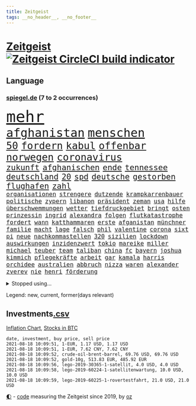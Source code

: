 ```yaml
---
title: Zeitgeist
tags: __no_header__, __no_footer__
---
```


# [Zeitgeist](https://oliz.io/zeitgeist/) [![Zeitgeist CircleCI build indicator](https://circleci.com/gh/ooz/zeitgeist.svg?style=shield)](https://circleci.com/gh/ooz/zeitgeist)

## Language

<h3><a href="https://www.spiegel.de" target="_blank">spiegel.de</a> (7 to 2 occurrences)</h3>
<p style="font-family:monospace">
<span style="font-size:32pt"><a href="news_links.html#mehr" class="current">mehr</a></span>
<br>
<span style="font-size:24pt"><a href="news_links.html#afghanistan" class="current">afghanistan</a></span>
<span style="font-size:24pt"><a href="news_links.html#menschen" class="current">menschen</a></span>
<br>
<span style="font-size:20pt"><a href="news_links.html#50" class="current">50</a></span>
<span style="font-size:20pt"><a href="news_links.html#fordern" class="current">fordern</a></span>
<span style="font-size:20pt"><a href="news_links.html#kabul" class="current">kabul</a></span>
<span style="font-size:20pt"><a href="news_links.html#offenbar" class="current">offenbar</a></span>
<span style="font-size:20pt"><a href="news_links.html#norwegen" class="current">norwegen</a></span>
<span style="font-size:20pt"><a href="news_links.html#coronavirus" class="current">coronavirus</a></span>
<br>
<span style="font-size:16pt"><a href="news_links.html#zukunft" class="current">zukunft</a></span>
<span style="font-size:16pt"><a href="news_links.html#afghanischen" class="current">afghanischen</a></span>
<span style="font-size:16pt"><a href="news_links.html#ende" class="current">ende</a></span>
<span style="font-size:16pt"><a href="news_links.html#tennessee" class="new">tennessee</a></span>
<span style="font-size:16pt"><a href="news_links.html#deutschland" class="current">deutschland</a></span>
<span style="font-size:16pt"><a href="news_links.html#20" class="current">20</a></span>
<span style="font-size:16pt"><a href="news_links.html#spd" class="current">spd</a></span>
<span style="font-size:16pt"><a href="news_links.html#deutsche" class="current">deutsche</a></span>
<span style="font-size:16pt"><a href="news_links.html#gestorben" class="current">gestorben</a></span>
<span style="font-size:16pt"><a href="news_links.html#flughafen" class="current">flughafen</a></span>
<span style="font-size:16pt"><a href="news_links.html#zahl" class="current">zahl</a></span>
<br>
<span style="font-size:12pt"><a href="news_links.html#organisationen" class="current">organisationen</a></span>
<span style="font-size:12pt"><a href="news_links.html#strengere" class="current">strengere</a></span>
<span style="font-size:12pt"><a href="news_links.html#dutzende" class="current">dutzende</a></span>
<span style="font-size:12pt"><a href="news_links.html#krampkarrenbauer" class="current">krampkarrenbauer</a></span>
<span style="font-size:12pt"><a href="news_links.html#politische" class="current">politische</a></span>
<span style="font-size:12pt"><a href="news_links.html#zypern" class="current">zypern</a></span>
<span style="font-size:12pt"><a href="news_links.html#libanon" class="current">libanon</a></span>
<span style="font-size:12pt"><a href="news_links.html#präsident" class="current">präsident</a></span>
<span style="font-size:12pt"><a href="news_links.html#zeman" class="current">zeman</a></span>
<span style="font-size:12pt"><a href="news_links.html#usa" class="current">usa</a></span>
<span style="font-size:12pt"><a href="news_links.html#hilfe" class="current">hilfe</a></span>
<span style="font-size:12pt"><a href="news_links.html#überschwemmungen" class="current">überschwemmungen</a></span>
<span style="font-size:12pt"><a href="news_links.html#wetter" class="current">wetter</a></span>
<span style="font-size:12pt"><a href="news_links.html#tiefdruckgebiet" class="new">tiefdruckgebiet</a></span>
<span style="font-size:12pt"><a href="news_links.html#bringt" class="current">bringt</a></span>
<span style="font-size:12pt"><a href="news_links.html#osten" class="current">osten</a></span>
<span style="font-size:12pt"><a href="news_links.html#prinzessin" class="current">prinzessin</a></span>
<span style="font-size:12pt"><a href="news_links.html#ingrid" class="current">ingrid</a></span>
<span style="font-size:12pt"><a href="news_links.html#alexandra" class="current">alexandra</a></span>
<span style="font-size:12pt"><a href="news_links.html#folgen" class="current">folgen</a></span>
<span style="font-size:12pt"><a href="news_links.html#flutkatastrophe" class="current">flutkatastrophe</a></span>
<span style="font-size:12pt"><a href="news_links.html#fordert" class="current">fordert</a></span>
<span style="font-size:12pt"><a href="news_links.html#wann" class="current">wann</a></span>
<span style="font-size:12pt"><a href="news_links.html#katthammaren" class="new">katthammaren</a></span>
<span style="font-size:12pt"><a href="news_links.html#erste" class="current">erste</a></span>
<span style="font-size:12pt"><a href="news_links.html#afganistan" class="new">afganistan</a></span>
<span style="font-size:12pt"><a href="news_links.html#münchner" class="current">münchner</a></span>
<span style="font-size:12pt"><a href="news_links.html#familie" class="current">familie</a></span>
<span style="font-size:12pt"><a href="news_links.html#macht" class="current">macht</a></span>
<span style="font-size:12pt"><a href="news_links.html#lage" class="current">lage</a></span>
<span style="font-size:12pt"><a href="news_links.html#falsch" class="current">falsch</a></span>
<span style="font-size:12pt"><a href="news_links.html#phil" class="current">phil</a></span>
<span style="font-size:12pt"><a href="news_links.html#valentine" class="new">valentine</a></span>
<span style="font-size:12pt"><a href="news_links.html#corona" class="current">corona</a></span>
<span style="font-size:12pt"><a href="news_links.html#sixt" class="current">sixt</a></span>
<span style="font-size:12pt"><a href="news_links.html#pi" class="new">pi</a></span>
<span style="font-size:12pt"><a href="news_links.html#neue" class="current">neue</a></span>
<span style="font-size:12pt"><a href="news_links.html#nachkommastellen" class="new">nachkommastellen</a></span>
<span style="font-size:12pt"><a href="news_links.html#320" class="new">320</a></span>
<span style="font-size:12pt"><a href="news_links.html#sizilien" class="current">sizilien</a></span>
<span style="font-size:12pt"><a href="news_links.html#lockdown" class="current">lockdown</a></span>
<span style="font-size:12pt"><a href="news_links.html#auswirkungen" class="current">auswirkungen</a></span>
<span style="font-size:12pt"><a href="news_links.html#inzidenzwert" class="current">inzidenzwert</a></span>
<span style="font-size:12pt"><a href="news_links.html#tokio" class="current">tokio</a></span>
<span style="font-size:12pt"><a href="news_links.html#mareike" class="new">mareike</a></span>
<span style="font-size:12pt"><a href="news_links.html#miller" class="new">miller</a></span>
<span style="font-size:12pt"><a href="news_links.html#michael" class="current">michael</a></span>
<span style="font-size:12pt"><a href="news_links.html#teuber" class="new">teuber</a></span>
<span style="font-size:12pt"><a href="news_links.html#team" class="current">team</a></span>
<span style="font-size:12pt"><a href="news_links.html#taliban" class="current">taliban</a></span>
<span style="font-size:12pt"><a href="news_links.html#china" class="current">china</a></span>
<span style="font-size:12pt"><a href="news_links.html#fc" class="current">fc</a></span>
<span style="font-size:12pt"><a href="news_links.html#bayern" class="current">bayern</a></span>
<span style="font-size:12pt"><a href="news_links.html#joshua" class="current">joshua</a></span>
<span style="font-size:12pt"><a href="news_links.html#kimmich" class="current">kimmich</a></span>
<span style="font-size:12pt"><a href="news_links.html#pflegekräfte" class="current">pflegekräfte</a></span>
<span style="font-size:12pt"><a href="news_links.html#arbeit" class="current">arbeit</a></span>
<span style="font-size:12pt"><a href="news_links.html#gar" class="current">gar</a></span>
<span style="font-size:12pt"><a href="news_links.html#kamala" class="new">kamala</a></span>
<span style="font-size:12pt"><a href="news_links.html#harris" class="new">harris</a></span>
<span style="font-size:12pt"><a href="news_links.html#orchidee" class="new">orchidee</a></span>
<span style="font-size:12pt"><a href="news_links.html#australien" class="current">australien</a></span>
<span style="font-size:12pt"><a href="news_links.html#abbruch" class="current">abbruch</a></span>
<span style="font-size:12pt"><a href="news_links.html#nizza" class="new">nizza</a></span>
<span style="font-size:12pt"><a href="news_links.html#waren" class="current">waren</a></span>
<span style="font-size:12pt"><a href="news_links.html#alexander" class="current">alexander</a></span>
<span style="font-size:12pt"><a href="news_links.html#zverev" class="current">zverev</a></span>
<span style="font-size:12pt"><a href="news_links.html#nie" class="current">nie</a></span>
<span style="font-size:12pt"><a href="news_links.html#henri" class="new">henri</a></span>
<span style="font-size:12pt"><a href="news_links.html#förderung" class="current">förderung</a></span>
</p>
<details>
<summary>Stopped using...</summary>
<p class="former" style="font-size:12pt">
39(305) eröffnet(305) festnahmen(305) leeren(305) schickte(305) verbindungen(305) atmosphäre(304) autor(304) besorgt(304) dutzenden(304) liefern(304) verbraucherschützer(304) xi(304) bemühungen(303) diskriminiert(303) entdeckte(303) führende(303) influencerin(303) is(303) recep(303) stimmte(303) tayyip(303) you(303) zweifelt(303) anspruch(302) geschrieben(302) hinweisen(302) kriminellen(302) unserer(302) überzeugen(302) 110(301) amsterdam(301) blickt(301) eric(301) halle(301) medizin(301) post(301) software(301) unosicherheitsrat(301) verweigern(301) alkohol(300) ausfallen(300) beschluss(300) besetzt(300) coronaquarantäne(300) dauer(300) finanzaufsicht(300) manchmal(300) schadet(300) spielraum(300) teilnehmen(300) witz(300) zahlreicher(300) arbeitgeber(299) bahnhof(299) beschleunigt(299) demonstration(299) deswegen(299) einführen(299) europäischen(299) kandidatin(299) kommunen(299) lautet(299) literatur(299) mysteriöse(299) sex(299) solingen(299) studierenden(299) trainieren(299) verwirrung(299) williams(299) zählt(299) anscheinend(298) asiatischen(298) begrenzen(298) dezember(298) eustaaten(298) gerichtshof(298) hebt(298) hotspots(298) lustig(298) parteitag(298) regierungen(298) respekt(298) silicon(298) ultimatum(298) unabhängigkeit(298) verpassen(298) überschattet(298) 5(297) ablauf(297) betreiber(297) coronahilfen(297) ford(297) glimpflich(297) heimlich(297) höchststand(297) persönlichen(297) ronaldo(297) schildert(297) wirecard(297) beispielen(296) benennen(296) debattiert(296) dementiert(296) echte(296) eindruck(296) emmanuel(296) energien(296) first(296) fließt(296) infizierten(296) kohle(296) lebenslanger(296) leichter(296) macron(296) madrid(296) priester(296) regie(296) schöner(296) summe(296) umstritten(296) ungarns(296) untersuchen(296) usamerikaner(296) 53(295) anerkennen(295) angestellte(295) arizona(295) behinderung(295) d(295) erheblich(295) erscheinen(295) freigestellt(295) geringer(295) gesunden(295) hungerstreik(295) medienbericht(295) plätze(295) sexismus(295) steuer(295) vergleicht(295) wettlauf(295) wälder(295) bischofskonferenz(294) brachen(294) einziehen(294) enttäuscht(294) eugh(294) europäischer(294) gemeinsamen(294) gott(294) islamischer(294) klimaneutral(294) mancherorts(294) tauchen(294) umsetzen(294) unten(294) ursula(294) wirtschaftsministerium(294) wohnhaus(294) zunehmende(294) 130(293) dubai(293) erfurter(293) erhoben(293) gefängnisstrafe(293) gigantische(293) hauses(293) herrschen(293) härter(293) lkwfahrer(293) rutschen(293) spdpolitikerin(293) abschaffen(292) coach(292) eingebrochen(292) f(292) moderator(292) okay(292) österreicher(292) atem(291) fernen(291) franzosen(291) infizieren(291) mörder(291) nahezu(291) unfreiwillig(291) armut(290) diego(290) erfurt(290) fake(290) gemein(290) großbritanniens(290) inszeniert(290) jimmy(290) manipulierte(290) salzburg(290) spekuliert(290) verpflichtung(290) versuche(290) aktiv(289) beteiligt(289) endgültig(289) ergibt(289) format(289) gebe(289) gesetze(289) gewaltsamen(289) organisatoren(289) restaurant(289) rom(289) torhüter(289) bürgermeisterin(288) gestritten(288) leyen(288) mitgliedschaft(288) on(288) pipeline(288) rechtsaußen(288) verwüstungen(288) achten(287) behaupten(287) erkrankung(287) finanzieren(287) forum(287) israels(287) putins(287) verläufen(287) 61(286) 94(286) affäre(286) ausgegeben(286) demokratischen(286) drohe(286) edward(286) fortgesetzt(286) haftstrafen(286) krawallen(286) mitternacht(286) neuwagen(286) verschwand(286) vorsprung(286) diebstahl(285) historischer(285) image(285) duisburg(284) legendäre(284) wahren(284) zugelassenen(284) emails(283) empfohlen(283) erdrutsch(283) filmen(283) garten(283) status(283) eurecht(282) handel(282) kaiser(282) loch(282) organisation(282) ungleich(282) verstößt(282) voraussetzungen(282) 8(281) ausgangssperren(281) außenministerium(281) juristisch(281) limit(281) ständig(281) tragödie(281) verstanden(281) wach(281) golden(280) herzen(280) monats(280) präsenzunterricht(280) unregelmäßigkeiten(280) verzichten(280) auftritte(279) bande(279) fragte(279) grünenchef(279) rettete(279) rundfunk(279) thüringens(279) wirtschaftswachstum(279) behalten(278) gemeinsame(278) telefon(278) vermissen(278) antonio(277) bezahlung(277) boykott(277) bruce(277) landet(277) nachbar(277) 49(276) bisherigen(276) festival(276) herz(276) katholischen(276) marx(276) schrecken(276) spektakuläre(276) ute(276) 25000(275) apps(275) beitrag(275) digital(275) erinnerung(275) euaustritt(275) methode(275) projekte(275) em(274) landwirtschaft(274) rasen(273) stimmten(273) verträge(273) wirksamkeit(273) heutigen(272) händler(272) mobilfunknetz(272) prescht(272) verfassungsgericht(272) besiegen(271) drin(271) fotografin(271) klassische(271) ruanda(271) überschritten(271) bundesamts(270) exberater(270) nötige(270) seltene(270) betrogen(269) enorme(269) erweist(269) s(269) erstochen(268) niedrig(268) stützt(268) dänische(267) frontex(267) jordan(267) ämter(267) einbrecher(266) museum(266) 76(265) dr(265) fähigkeiten(265) onlineplattformen(265) verfügbar(265) 30jähriger(264) bartsch(264) cas(264) ertrunken(264) verbrennungsmotor(264) wuchs(264) football(263) senioren(263) tisch(263) trauern(262) herum(261) vorläufig(261) dortmunder(260) zurecht(259) gerieten(258) haustür(258) wechselunterricht(258) mourinho(257) palmer(257) verzögerungen(257) vorschriften(257) schwarzes(256) schätzen(256) björn(255) härte(255) jones(255) kuriosen(255) sofortige(254) startup(253) wahr(253) plädoyer(252) schieben(252) erlaubte(251) nächstes(250) ausgetragen(249) beworben(249) wirtschaftsleistung(249) elektromobilität(247) laufbahn(247) kenia(246) lockern(246) kehrtwende(245) lauern(245) niedrigen(245) weltmeisterschaft(245) zufällig(245) drohung(244) höcke(244) zoom(244) rakete(243) renommierten(243) indiana(242) randalierer(242) rückgängig(242) delegierten(241) fotografieren(241) mitstreiter(241) unrealistisch(240) verfassungsbeschwerde(240) begleiter(239) derzeitigen(239) krach(239) berufsaussichten(238) gala(238) bundespräsidenten(237) hagen(237) mehren(237) geste(236) erleichtern(235) ausgetreten(234) krawalle(234) tobias(233) mängel(232) verweigerte(232) bundeskabinett(231) milliardäre(228) transgender(228) rechter(227) badenwürttembergischen(226) biontech/pfizer(226) politischer(225) rüstet(225) behindert(223) 15jährige(222) kursiert(222) queere(222) schauspielern(221) trikots(221) 58(220) wahlprogramm(220) pérez(219) würzburg(219) hartz(218) sportgerichtshof(218) ältesten(215) 450(214) abgrund(214) euland(214) matt(214) mitgefühl(213) prominenten(213) curevac(212) saisonende(212) moralische(211) erneuerbare(210) heidelberg(209) präsent(209) trümmer(209) flieger(208) rechtsbruch(207) anfragen(206) geräusche(206) entgehen(205) zurückgenommen(205) ankurbeln(203) fußballspiele(203) beigelegt(202) knappen(201) riskanten(201) arbeitsgericht(200) niederländer(199) schulabschluss(199) ausbeutung(198) rasche(198) ag(197) infos(197) verbrauch(197) deine(196) schwacher(195) branson(193) burg(192) chloé(192) zhao(192) tübinger(191) verbrenner(190) championship(189) stapeln(188) windows(188) dokumentieren(187) eugrenzschutzagentur(186) jenen(186) 00(185) nachbarland(184) vereinbarung(184) palast(183) verweisen(182) lego(181) schuljahr(181) völkermord(181) lehre(179) schatz(179) fahrten(177) neuwahl(177) taucher(177) homeschooling(176) hunden(176) neonazis(175) oscar(174) etappe(173) rudert(173) rechtmäßig(172) 242(171) apokalypse(170) flüsse(170) trinkt(170) ausstellung(168) euskirchen(168) potenziell(168) decken(167) flächendeckende(167) geiselnahme(167) leitfaden(167) v(167) 2035(166) california(165) traumberuf(165) unionsabgeordnete(164) überzeugung(163) königs(162) unzureichend(160) jersey(159) lewentz(159) wunden(159) ehrliche(158) exuspräsidenten(156) graben(156) notstand(156) carlos(155) elite(155) rodriguez(155) wolken(155) rausch(154) schätzungen(153) längerem(152) aufgenommenes(151) entschuldigte(151) internetriesen(151) natotruppen(151) unternimmt(151) übernahm(151) goldene(150) abbringen(149) todesursache(149) urteile(148) export(147) gegenden(145) usrapper(145) ausländischen(144) gebühren(144) rum(144) steuersenkungen(144) verhältnissen(143) regionalen(142) gebildet(140) kriege(140) 13jährigen(139) angeht(139) eingeschlagen(139) ghosn(139) tübingen(139) ökologisch(139) bauarbeiter(138) aufstellung(136) befestigt(136) freiheitsrechte(136) doppelte(135) kündigungen(135) wal(135) beileid(134) free(134) spitzenkandidaten(134) exklusive(133) geldgebern(133) strafzinsen(133) platzte(132) tribut(132) ausfahrt(131) fraktionen(131) maskenaffäre(131) maskendeals(131) niederlegen(131) mechanismus(130) verglich(130) steffi(129) coronamaskenaffäre(128) tvinterview(128) laufender(127) leichtathletikverband(127) testergebnisse(127) mitgliedern(126) kleinflugzeug(125) belgische(124) kleinflugzeugs(124) pressefreiheit(124) staatsanwälte(123) unterschiedliche(119) bumerang(118) proben(118) miriam(116) waffenruhe(115) joseph(114) 2026(113) nachhaltigkeit(113) professionellen(113) radfahren(113) erdoğans(112) redbullpilot(111) bewältigt(110) gerungen(110) louvre(109) rügt(109) formuliert(108) illusion(108) tunnel(107) mindeststeuer(106) flexibilität(105) ulrike(105) graue(104) superreichen(104) überraschungssieger(104) lebensgefährliche(103) wettbewerbsvorteil(103) zidane(103) zinédine(103) cannes(101) eilen(100) kuh(100) leiteten(100) vereinigung(100) bassist(99) bestreiten(99) homo(99) veto(99) chilenische(98) konkurrent(98) überflutetem(98) ire(96) turnierbeginn(96) klausur(95) wissenschaftliche(95) zielen(93) verstappens(92) brian(91) peloton(91) steuerreform(91) untergang(91) zusehends(91) menschenrechtsverstöße(90) veraltet(90) annette(89) bedeute(89) bio(89) faris(89) hetze(89) personalvorstand(89) snowden(89) verrat(89) achtung(88) bundeskartellamt(88) tragschrauber(88) wettkämpfen(88) güterzug(87) kannten(87) raketenbeschuss(87) freistellen(86) jungunternehmer(86) jüngst(86) raúl(86) reisepass(86) vize(86) chatgruppe(85) cummings(85) florentino(85) übergriff(85) ablösen(84) anfänger(84) geländer(84) kompliment(84) steuererleichterungen(84) getroffene(83) jahrelanger(83) matchball(83) netzbetreiber(83) pornografie(83) arbeitern(82) christa(82) messerangreifer(82) missbrauche(82) reinhard(82) uboot(82) vorstände(82) charlotte(81) geburtstagsfoto(81) oslo(81) prognostizieren(81) unbezahlt(81) verschrien(81) defektes(80) gaffer(80) krass(80) planten(80) somit(80) startupgründer(80) 235(79) 25jährige(79) aufgeführt(79) eingebüßt(79) landwirt(79) lohnniveau(79) stürzten(79) zugesagt(79) deuten(78) einfallen(78) eskalierten(78) fünfjahresvertrag(78) trüben(78) schwerste(77) staatstrojaner(77) breitbandausbau(76) coronatief(76) höckes(76) riskierte(76) verfassungsgerichts(76) beanstandet(75) change(75) strafverfolgung(75) ausgewählt(74) konzeptkünstler(74) regierungsangaben(74) unbemerkt(74) welpenhandel(74) berücksichtigt(73) gefechten(73) homophoben(73) litten(73) speicher(73) stadtschloss(73) unfassbar(73) 1990(72) aufgeteilt(72) lacher(72) talkshow(72) werdende(72) dicker(71) wilfried(71) beschrieben(70) knackte(70) vielversprechend(70) institutionen(69) kletterten(69) prügelattacke(69) enttäuschungen(68) erbgut(68) fronten(68) journalistenverband(68) spezialisierte(68) wumms(68) col(67) meilenstein(67) sprintstar(67) turner(67) unweigerlich(67) würfel(67) abzusehen(66) feuerpause(66) ruinen(66) bergetappe(65) kindergarten(65) rutschten(65) abschiebung(64) amateure(64) felix(64) gekrönt(64) herrliche(64) lehrerverband(64) nationalsozialisten(64) showbühne(64) benachteiligt(63) eingestürzt(63) energieagentur(63) entwischt(63) humboldt(63) kulturtipps(63) topsprinter(63) ausstellen(62) championsleaguetitel(62) deutschkolumne(62) gegeißelt(62) lehren(62) stärkeren(62) wog(62) 2040(61) glyphosat(61) landtags(61) mulmiges(61) panzers(61) ureinwohnern(61) verhandelte(61) fossile(60) 170(59) europameisterin(59) festgenommenen(59) kapern(59) kuntz(59) listenplatz(59) unteren(59) usrichter(59) facebooks(58) spitzen(58) 23jährige(57) ausgeben(57) ausnutzen(57) leclerc(57) majorsieger(57) populärsten(57) beigeschmack(56) extremsportler(56) finger(56) monaco(56) mühelos(56) berchtesgaden(55) darstellung(55) ehrgeiziges(55) koreanischen(55) terroranschlägen(55) tröstete(55) videospiel(55) fehlers(54) gezielten(54) morgenstunden(54) bundesrichter(53) unlauter(53) a61(52) erhalt(52) getreten(52) berief(51) bitcoinrechner(51) eurozone(51) galaxien(51) klimaneutrale(51) prekären(51) abhalten(50) autoschlüssel(50) heiratete(50) ryanair(50) situationen(50) vollzug(50) bürgern(49) gesichtserkennung(49) konzepte(49) scheiterten(49) ai(48) allgegenwärtig(48) clearview(48) echt(48) exporteur(48) landesvater(48) lara(48) mangelware(48) misstrauensantrag(48) 53jährige(47) bischöfe(47) machtdemonstration(47) symbolträchtigen(47) topstars(47) vereinbaren(47) vorhersehbaren(47) wandten(47) bundespressekonferenz(46) identifizieren(46) jon(46) unheil(46) vorgezogene(46) weltkriegs(46) kräftige(45) mitspielen(45) pressetermine(45) sammelt(45) urlaubszeit(45) aktueller(44) ezb(44) familienunternehmen(44) finde(44) kronzeuge(44) luftfiltern(44) phoenix(44) suns(44) wahlsieger(44) bestseller(43) ertrinken(43) gerichtet(43) impfausweis(43) knöpft(43) luxushotel(43) peters(43) punkband(43) staatschefs(43) traditionelle(43) unklaren(43) wahlgesetze(43) fangquoten(42) landwirtschaftsministerin(42) psychiatrischer(42) schied(42) vodafone(42) abgeordnetengesetz(41) größtenteils(41) kopfankopfrennen(41) leisteten(41) ohrfeige(41) reguliert(41) rücktrittsgesuch(41) steueroasen(41) topfavoriten(41) verstießen(41) ölraffinerie(41) 03(39) drohenden(39) erzbischofs(39) forschen(39) kündigten(39) mobilen(39) sommerhitze(39) versichert(39) vorerkrankungen(39) klicks(38) perez(38) pflegeheim(38) vereitelt(38) berchtesgadener(37) pirouetten(37) wahlberechtigte(37) but(36) drückten(36) erlag(36) ohnehin(36) prophezeit(36) u(36) coronaimpfnachweis(35) fraß(35) gewaltigen(35) pressesprecher(35) profil(35) sangen(35) abschiedsgeschenk(34) badeunfällen(34) hildesheim(34) pfarrer(34) schlichten(34) verurteilter(34) vorbereitungen(34) vögel(34) pornhub(33) raumschiff(33) rissen(33) schämt(33) astronomen(32) auflösung(32) emfinale(32) schaute(32) schreie(32) heutiger(31) pornoportal(31) rängen(31) spitzenpolitiker(31) strikt(31) abbekommen(30) churchill(30) damalige(30) gleise(30) seenotrettern(30) transsexualität(30) uganda(30) winston(30) akademie(29) angesehen(29) enttäuschend(29) hubble(29) klientel(29) obligatorisch(29) verlassene(29) wetterlage(29) denis(28) günstige(28) lgbtqgesetz(28) rekordhitze(28) selbstauflösung(28) ansteckende(27) benzinern(27) berüchtigt(27) finalspiele(27) sklaverei(27) 60000(26) afghanistanmission(26) geldwäsche(26) gewandelt(26) hilfsmittel(26) maastricht(26) raumfahrtprogramm(26) stufen(26) sätze(26) dazwischen(25) norwegische(25) alphavariante(24) heftigem(24) interpretiert(24) süddeutschland(24) verwandte(24) destabilisieren(23) irreführung(23) schluckauf(23) tendenz(23) verwenden(23) wmspitzenreiter(23) bestürzt(22) frustriert(22) gorillas(22) nachholen(22) sexualisierte(22) tibet(22) anteile(21) beinhaltet(21) co2emissionen(21) deltawelle(21) filmfestspielen(21) springsteen(21) tagessieg(21) uswestküste(21) wahlprogramme(21) brücken(20) haie(20) pianist(20) spezies(20) technisches(20) vermiest(20) 21jährigen(19) abdirahman(19) abgeordneter(19) bundeswehrhelfern(19) nbafinals(19) südafrikas(19) videokonferenzanbieter(19) wohlleben(19) erlangen(18) gezittert(18) nachtzug(18) tadej(18) bafin(17) betrachten(17) cavendish(17) georgien(17) gläser(17) olympiaauswahl(17) rockband(17) sang(17) sperrung(17) strafbefehle(17) unkrautvernichtungsmittel(17) belästigungen(16) bucks(16) c(16) dienstleister(16) erklimmt(16) milwaukee(16) schätzungsweise(16) unwetterschäden(16) zauber(16) altstar(15) brisbane(15) entlastungen(15) hackerangriffe(15) merckx(15) picassogemälde(15) pogačar(15) raumfahrtprogramms(15) zweijähriger(15) kriminalpolizei(14) kriminalreporter(14) linkenfraktionschef(14) matej(14) mohorič(14) nutztiere(14) slowene(14) übersee(14) amsterdamer(13) blind(13) fußballsaison(13) jährlichen(13) legten(13) transfermeldungen(13) zwischendurch(13) übelkeit(13) bam(12) claude(12) deich(12) eingestürzte(12) fieber(12) gesundheitsbehörde(12) religiös(12) waggon(12) zweijährige(12) 77(11) aert(11) bewies(11) dreimalige(11) exchef(11) rekordtemperaturen(11) reste(11) schwiegereltern(11) wout(11)
</p>
</details>
<p>Legend: <span class="new">new</span>, <span class="current">current</span>, <span class="former">former(days relevant)</span></p>

## Investments[.csv](investments.csv)

[Inflation Chart](https://inflationchart.com),
[Stocks in BTC](https://stonksinbtc.xyz/)

```
date, investment, buy price, sell price
2021-08-18 10:09:51, 1-EUR, 1.17 USD, 1.17 USD
2021-08-18 10:09:51, 1-EUR, 7.62 CNY, 7.62 CNY
2021-08-18 10:09:52, crude-oil-brent-barrel, 69.76 USD, 69.76 USD
2021-08-18 10:09:52, gold-10g, 513.83 EUR, 485.92 EUR
2021-08-18 10:09:56, lego-2019-30365-1-satellit, 4.0 USD, 4.0 USD
2021-08-18 10:09:58, lego-2019-60224-1-satellitenwartung, 10.0 USD, 10.0 USD
2021-08-18 10:09:59, lego-2019-60225-1-rovertestfahrt, 21.0 USD, 21.0 USD
```

<footer>
<a href="javascript:toggleTheme()" class="nav">🌓</a>
- <a href="https://github.com/ooz/zeitgeist">code</a> measuring the Zeitgeist since 2019, by <a href="https://oliz.io">oz</a>
</footer>
